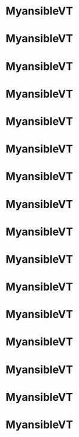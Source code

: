 # MyansibleVT
# MyansibleVT
# MyansibleVT
# MyansibleVT
# MyansibleVT
# MyansibleVT
# MyansibleVT
# MyansibleVT
# MyansibleVT
# MyansibleVT
# MyansibleVT
# MyansibleVT
# MyansibleVT
# MyansibleVT
# MyansibleVT
# MyansibleVT
